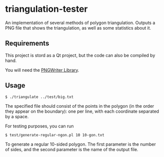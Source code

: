# triangulation-tester

An implementation of several methods of polygon triangulation. Outputs a PNG file that shows the triangulation, as well as some statistics about it.

## Requirements

This project is stord as a Qt project, but the code can also be compiled by hand.

You will need the [PNGWriter Library](http://pngwriter.sourceforge.net/).

## Usage

    $ ./triangulate ../test/big.txt
    
The specified file should consist of the points in the polygon (in the order they appear on the boundary): one per line, with each coordinate separated by a space.

For testing purposes, you can run

    $ test/generate-regular-ngon.pl 10 10-gon.txt

To generate a regular 10-sided polygon. The first parameter is the number of sides, and the second parameter is the name of the output file.

